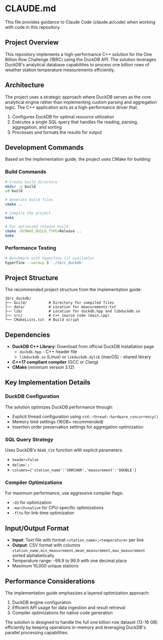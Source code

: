 # CLAUDE.md

This file provides guidance to Claude Code (claude.ai/code) when working with code in this repository.

## Project Overview

This repository implements a high-performance C++ solution for the One Billion Row Challenge (1BRC) using the DuckDB API. The solution leverages DuckDB's analytical database capabilities to process one billion rows of weather station temperature measurements efficiently.

## Architecture

The project uses a strategic approach where DuckDB serves as the core analytical engine rather than implementing custom parsing and aggregation logic. The C++ application acts as a high-performance driver that:

1. Configures DuckDB for optimal resource utilization
2. Executes a single SQL query that handles file reading, parsing, aggregation, and sorting
3. Processes and formats the results for output

## Development Commands

Based on the implementation guide, the project uses CMake for building:

### Build Commands
```bash
# Create build directory
mkdir -p build
cd build

# Generate build files
cmake ..

# Compile the project
make

# For optimized release build
cmake -DCMAKE_BUILD_TYPE=Release ..
make
```

### Performance Testing
```bash
# Benchmark with hyperfine (if available)
hyperfine --warmup 3 './1brc_duckdb'
```

## Project Structure

The recommended project structure from the implementation guide:
```
1brc_duckdb/
├── build/          # Directory for compiled files
├── data/           # Location for measurements.txt
├── lib/            # Location for duckdb.hpp and libduckdb.so
├── src/            # C++ source code (main.cpp)
└── CMakeLists.txt  # Build script
```

## Dependencies

- **DuckDB C++ Library**: Download from official DuckDB installation page
  - `duckdb.hpp` - C++ header file
  - `libduckdb.so` (Linux) or `libduckdb.dylib` (macOS) - shared library
- **C++17 compliant compiler** (GCC or Clang)
- **CMake** (minimum version 3.12)

## Key Implementation Details

### DuckDB Configuration
The solution optimizes DuckDB performance through:
- Explicit thread configuration using `std::thread::hardware_concurrency()`
- Memory limit settings (16GB+ recommended)
- Insertion order preservation settings for aggregation optimization

### SQL Query Strategy
Uses DuckDB's `READ_CSV` function with explicit parameters:
- `header=false`
- `delim=';'`
- `columns={'station_name':'VARCHAR','measurement':'DOUBLE'}`

### Compiler Optimizations
For maximum performance, use aggressive compiler flags:
- `-O3` for optimization
- `-march=native` for CPU-specific optimizations
- `-flto` for link-time optimization

## Input/Output Format

- **Input**: Text file with format `<station_name>;<temperature>` per line
- **Output**: CSV format with columns `station_name,min_measurement,mean_measurement,max_measurement` sorted alphabetically
- Temperature range: -99.9 to 99.9 with one decimal place
- Maximum 10,000 unique stations

## Performance Considerations

The implementation guide emphasizes a layered optimization approach:
1. DuckDB engine configuration
2. Efficient API usage for data ingestion and result retrieval
3. Compiler optimizations for native code generation

The solution is designed to handle the full one billion row dataset (12-16 GB) efficiently by keeping operations in-memory and leveraging DuckDB's parallel processing capabilities.